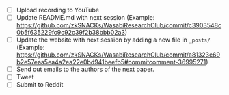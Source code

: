 - [ ] Upload recording to YouTube
- [ ] Update README.md with next session (Example: https://github.com/zkSNACKs/WasabiResearchClub/commit/c3903548c0b5f635229fc9c92c39f2b38bbb02a3)
- [ ] Update the website with next session by adding a new file in `_posts/` (Example: https://github.com/zkSNACKs/WasabiResearchClub/commit/a81323e69b2e57eaa5ea4a2ea22e0bd941beefb5#commitcomment-36995271)
- [ ] Send out emails to the authors of the next paper.
- [ ] Tweet
- [ ] Submit to Reddit
